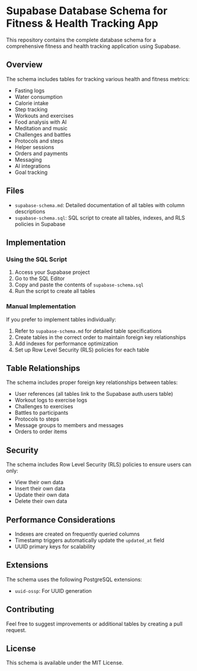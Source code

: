 # Supabase Database Schema for Fitness & Health Tracking App

This repository contains the complete database schema for a comprehensive fitness and health tracking application using Supabase.

## Overview

The schema includes tables for tracking various health and fitness metrics:

- Fasting logs
- Water consumption
- Calorie intake
- Step tracking
- Workouts and exercises
- Food analysis with AI
- Meditation and music
- Challenges and battles
- Protocols and steps
- Helper sessions
- Orders and payments
- Messaging
- AI integrations
- Goal tracking

## Files

- `supabase-schema.md`: Detailed documentation of all tables with column descriptions
- `supabase-schema.sql`: SQL script to create all tables, indexes, and RLS policies in Supabase

## Implementation

### Using the SQL Script

1. Access your Supabase project
2. Go to the SQL Editor
3. Copy and paste the contents of `supabase-schema.sql`
4. Run the script to create all tables

### Manual Implementation

If you prefer to implement tables individually:

1. Refer to `supabase-schema.md` for detailed table specifications
2. Create tables in the correct order to maintain foreign key relationships
3. Add indexes for performance optimization
4. Set up Row Level Security (RLS) policies for each table

## Table Relationships

The schema includes proper foreign key relationships between tables:

- User references (all tables link to the Supabase auth.users table)
- Workout logs to exercise logs
- Challenges to exercises
- Battles to participants
- Protocols to steps
- Message groups to members and messages
- Orders to order items

## Security

The schema includes Row Level Security (RLS) policies to ensure users can only:

- View their own data
- Insert their own data
- Update their own data
- Delete their own data

## Performance Considerations

- Indexes are created on frequently queried columns
- Timestamp triggers automatically update the `updated_at` field
- UUID primary keys for scalability

## Extensions

The schema uses the following PostgreSQL extensions:

- `uuid-ossp`: For UUID generation

## Contributing

Feel free to suggest improvements or additional tables by creating a pull request.

## License

This schema is available under the MIT License.